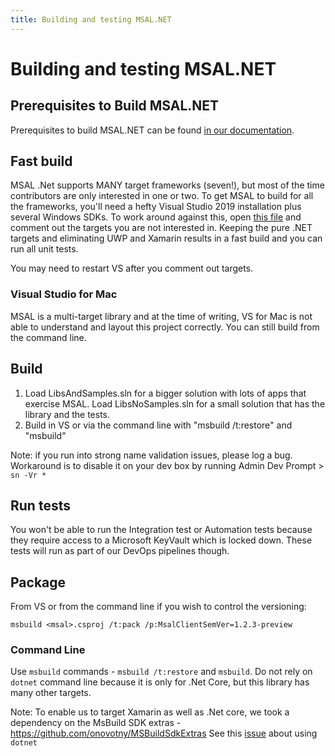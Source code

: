 ```yaml
---
title: Building and testing MSAL.NET
---
```


# Building and testing MSAL.NET

## Prerequisites to Build MSAL.NET

Prerequisites to build MSAL.NET can be found [in our documentation](prerequisites-to-build.md).

## Fast build

MSAL .Net supports MANY target frameworks (seven!), but most of the time contributors are only interested in one or two. To get MSAL to build for all the frameworks, you'll need a hefty Visual Studio 2019 installation plus several Windows SDKs.
To work around against this, open [this file](https://github.com/AzureAD/microsoft-authentication-library-for-dotnet/blob/master/src/client/Microsoft.Identity.Client/Microsoft.Identity.Client.csproj#L3) and comment out the targets you are not interested in. Keeping the pure .NET targets and eliminating UWP and Xamarin results in a fast build and you can run all unit tests.

You may need to restart VS after you comment out targets.

### Visual Studio for Mac

MSAL is a multi-target library and at the time of writing, VS for Mac is not able to understand and layout this project correctly. You can still build from the command line. 

## Build

1. Load LibsAndSamples.sln for a bigger solution with lots of apps that exercise MSAL. Load LibsNoSamples.sln for a small solution that has the library and the tests. 
2. Build in VS or via the command line with "msbuild /t:restore" and "msbuild"

Note: if you run into strong name validation issues, please log a bug. Workaround is to disable it on your dev box by running Admin Dev Prompt > `sn -Vr *`

## Run tests

You won't be able to run the Integration test or Automation tests because they require access to a Microsoft KeyVault which is locked down. These tests will run as part of our DevOps pipelines though.

## Package

From VS or from the command line if you wish to control the versioning:

`msbuild <msal>.csproj /t:pack /p:MsalClientSemVer=1.2.3-preview`

### Command Line

Use `msbuild` commands - `msbuild /t:restore` and `msbuild`. Do not rely on `dotnet` command line because it is only for .Net Core, but this library has many other targets.

Note: To enable us to target Xamarin as well as .Net core, we took a dependency on the MsBuild SDK extras - https://github.com/onovotny/MSBuildSdkExtras See this [issue](https://github.com/onovotny/MSBuildSdkExtras/issues/102) about using `dotnet` 


